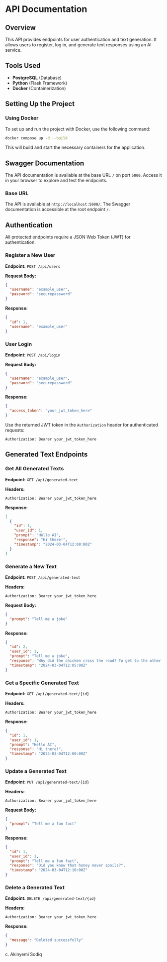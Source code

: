# API Documentation

## Overview
This API provides endpoints for user authentication and text generation. It allows users to register, log in, and generate text responses using an AI service.


## Tools Used
- **PostgreSQL** (Database)
- **Python** (Flask Framework)
- **Docker** (Containerization)

## Setting Up the Project
### Using Docker
To set up and run the project with Docker, use the following command:
```sh
docker compose up -d --build
```
This will build and start the necessary containers for the application.

## Swagger Documentation
The API documentation is available at the base URL `/` on port `5000`. Access it in your browser to explore and test the endpoints.


### Base URL
The API is available at `http://localhost:5000/`. The Swagger documentation is accessible at the root endpoint `/`.

## Authentication
All protected endpoints require a JSON Web Token (JWT) for authentication.

### Register a New User
**Endpoint:** `POST /api/users`

**Request Body:**
```json
{
  "username": "example_user",
  "password": "securepassword"
}
```

**Response:**
```json
{
  "id": 1,
  "username": "example_user"
}
```

### User Login
**Endpoint:** `POST /api/login`

**Request Body:**
```json
{
  "username": "example_user",
  "password": "securepassword"
}
```

**Response:**
```json
{
  "access_token": "your_jwt_token_here"
}
```

Use the returned JWT token in the `Authorization` header for authenticated requests:
```
Authorization: Bearer your_jwt_token_here
```

## Generated Text Endpoints

### Get All Generated Texts
**Endpoint:** `GET /api/generated-text`

**Headers:**
```
Authorization: Bearer your_jwt_token_here
```

**Response:**
```json
[
  {
    "id": 1,
    "user_id": 1,
    "prompt": "Hello AI",
    "response": "Hi there!",
    "timestamp": "2024-03-04T12:00:00Z"
  }
]
```

### Generate a New Text
**Endpoint:** `POST /api/generated-text`

**Headers:**
```
Authorization: Bearer your_jwt_token_here
```

**Request Body:**
```json
{
  "prompt": "Tell me a joke"
}
```

**Response:**
```json
{
  "id": 2,
  "user_id": 1,
  "prompt": "Tell me a joke",
  "response": "Why did the chicken cross the road? To get to the other side!",
  "timestamp": "2024-03-04T12:05:00Z"
}
```

### Get a Specific Generated Text
**Endpoint:** `GET /api/generated-text/{id}`

**Headers:**
```
Authorization: Bearer your_jwt_token_here
```

**Response:**
```json
{
  "id": 1,
  "user_id": 1,
  "prompt": "Hello AI",
  "response": "Hi there!",
  "timestamp": "2024-03-04T12:00:00Z"
}
```

### Update a Generated Text
**Endpoint:** `PUT /api/generated-text/{id}`

**Headers:**
```
Authorization: Bearer your_jwt_token_here
```

**Request Body:**
```json
{
  "prompt": "Tell me a fun fact"
}
```

**Response:**
```json
{
  "id": 1,
  "user_id": 1,
  "prompt": "Tell me a fun fact",
  "response": "Did you know that honey never spoils?",
  "timestamp": "2024-03-04T12:10:00Z"
}
```

### Delete a Generated Text
**Endpoint:** `DELETE /api/generated-text/{id}`

**Headers:**
```
Authorization: Bearer your_jwt_token_here
```

**Response:**
```json
{
  "message": "Deleted successfully"
}
```


c. Akinyemi Sodiq